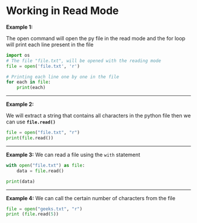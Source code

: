 # **Working in Read Mode**

**Example 1:**

The open command will open the py file in the read mode and the for loop will print each line present in the file

```py
import os
# The file "file.txt", will be opened with the reading mode
file = open('file.txt', 'r')

# Printing each line one by one in the file
for each in file:
    print(each)
```

<hr>

**Example 2:**

We will extract a string that contains all characters in the python file then we can use **`file.read()`**

```py
file = open("file.txt", "r")
print(file.read())
```

<hr>

**Example 3:**
We can read a file using the `with` statement

```py
with open("file.txt") as file:
    data = file.read()

print(data)
```

<hr>

**Example 4:**
We can call the certain number of characters from the file

```py
file = open("geeks.txt", "r")
print (file.read(5))
```